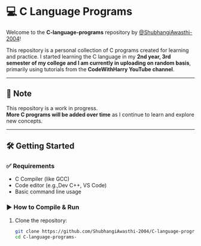 # 💻 C Language Programs

Welcome to the **C-language-programs** repository by [@ShubhangiAwasthi-2004](https://github.com/ShubhangiAwasthi-2004)!

This repository is a personal collection of C programs created for learning and practice. I started learning the C language in my **2nd year, 3rd semester of my college and I am currently in uploading on random basis**, primarily using tutorials from the **CodeWithHarry YouTube channel**.

---

## 📌 Note

This repository is a work in progress.  
**More C programs will be added over time** as I continue to learn and explore new concepts.

---

## 🛠️ Getting Started

### ✅ Requirements

- C Compiler (like GCC) 
- Code editor (e.g.,Dev C++, VS Code)
- Basic command line usage

### ▶️ How to Compile & Run

1. Clone the repository:
   ```bash
   git clone https://github.com/ShubhangiAwasthi-2004/C-language-programs-.git
   cd C-language-programs-
